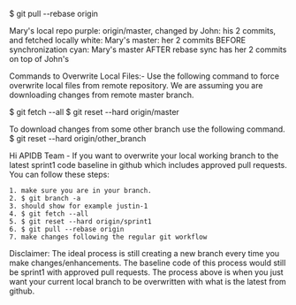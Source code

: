 $ git pull --rebase origin 			        

Mary's local repo
purple: origin/master, changed by John: his 2 commits, and fetched locally
white: Mary's master: her 2 commits BEFORE synchronization
cyan: Mary's master AFTER rebase sync has her 2 commits on top of John's


Commands to Overwrite Local Files:-
Use the following command to force overwrite local files from remote repository. We are assuming you are downloading changes from remote master branch.

$ git fetch --all
$ git reset --hard origin/master

To download changes from some other branch use the following command.
$ git reset --hard origin/other_branch


Hi APIDB Team - If you want to overwrite your local working branch to the latest sprint1 code baseline in github which includes approved pull requests. You can follow these steps:
```
1. make sure you are in your branch.
2. $ git branch -a
3. should show for example justin-1
4. $ git fetch --all
5. $ git reset --hard origin/sprint1
6. $ git pull --rebase origin
7. make changes following the regular git workflow
```

Disclaimer: The ideal process is still creating a new branch every time you make changes/enhancements. The baseline code of this process would still be sprint1 with approved pull requests. The process above is when you just want your current local branch to be overwritten with what is the latest from github.

